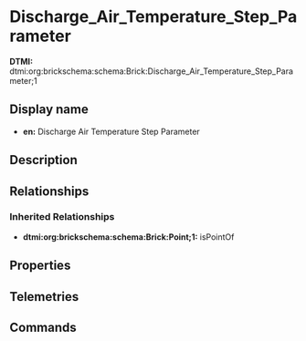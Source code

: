 # Discharge_Air_Temperature_Step_Parameter
**DTMI:** dtmi:org:brickschema:schema:Brick:Discharge_Air_Temperature_Step_Parameter;1
## Display name
- **en:** Discharge Air Temperature Step Parameter
## Description
## Relationships
### Inherited Relationships
* **dtmi:org:brickschema:schema:Brick:Point;1:** isPointOf
## Properties
## Telemetries
## Commands
